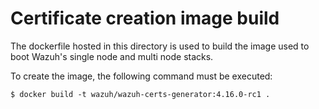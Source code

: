 # Certificate creation image build

The dockerfile hosted in this directory is used to build the image used to boot Wazuh's single node and multi node stacks.

To create the image, the following command must be executed:

```
$ docker build -t wazuh/wazuh-certs-generator:4.16.0-rc1 .
```
